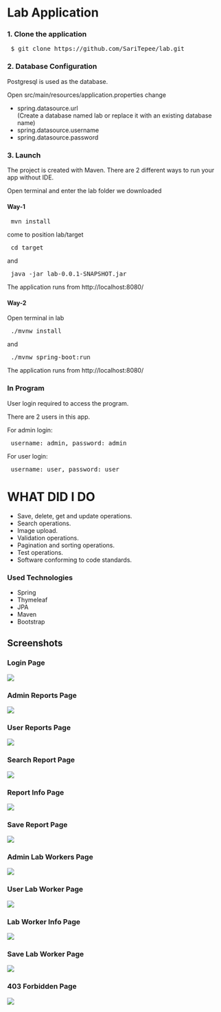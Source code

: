 # Lab Application

### 1. Clone the application

<pre> $ git clone https://github.com/SariTepee/lab.git </pre>

### 2. Database Configuration

Postgresql is used as the database.

Open src/main/resources/application.properties change 
<ul>
    <li>spring.datasource.url</li> (Create a database named lab or replace it with an existing database name)
    <li>spring.datasource.username</li>
    <li>spring.datasource.password</li>
</ul>

### 3. Launch

The project is created with Maven. There are 2 different ways to run your app without IDE.

Open terminal and enter the lab folder we downloaded

#### Way-1

<pre> mvn install </pre>
come to position lab/target
<pre> cd target </pre>
and
<pre> java -jar lab-0.0.1-SNAPSHOT.jar </pre>

The application runs from http://localhost:8080/

#### Way-2
Open terminal in lab
<pre> ./mvnw install </pre>
and
<pre> ./mvnw spring-boot:run </pre>

The application runs from http://localhost:8080/

### In Program

User login required to access the program.

There are 2 users in this app.

For admin login:
<pre> username: admin, password: admin </pre>

For user login:
<pre> username: user, password: user </pre>

# WHAT DID I DO

<ul>
    <li>Save, delete, get and update operations.</li>
    <li>Search operations.</li>
    <li>Image upload.</li>
    <li>Validation operations.</li>
    <li>Pagination and sorting operations.</li>
    <li>Test operations.</li>
    <li>Software conforming to code standards.</li>
</ul>

### Used Technologies

<ul>
    <li>Spring</li>
    <li>Thymeleaf</li>
    <li>JPA</li>
    <li>Maven</li>
    <li>Bootstrap</li>
</ul>

## Screenshots

### Login Page
![](https://github.com/SariTepee/lab/blob/master/screenshots/login.png)

### Admin Reports Page
![](https://github.com/SariTepee/lab/blob/master/screenshots/admin_reports.png)

### User Reports Page
![](https://github.com/SariTepee/lab/blob/master/screenshots/user_reports.png)

### Search Report Page
![](https://github.com/SariTepee/lab/blob/master/screenshots/searchReport.png)

### Report Info Page
![](https://github.com/SariTepee/lab/blob/master/screenshots/reportInfo.png)

### Save Report Page
![](https://github.com/SariTepee/lab/blob/master/screenshots/saveReport.png)

### Admin Lab Workers Page
![](https://github.com/SariTepee/lab/blob/master/screenshots/admin_labWorkers.png)

### User Lab Worker Page
![](https://github.com/SariTepee/lab/blob/master/screenshots/user_labWorkers.png)

### Lab Worker Info Page
![](https://github.com/SariTepee/lab/blob/master/screenshots/labWorkerInfo.png)

### Save Lab Worker Page
![](https://github.com/SariTepee/lab/blob/master/screenshots/saveLabWorker.png)

### 403 Forbidden Page
![](https://github.com/SariTepee/lab/blob/master/screenshots/403Page(Forbidden).png)
